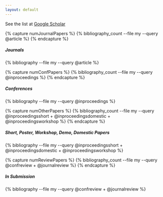 ```yaml
---
layout: default
---
```


See the list at [Google Scholar](https://scholar.google.co.kr/citations?user=XL_ZwBAAAAAJ)

{% capture numJournalPapers %}
{% bibliography_count --file my --query @article %}
{% endcapture %}
<h5 class="bibliography" style="counter-reset:bibitem {{numJournalPapers|plus:1}}">Journals</h5>
{% bibliography --file my --query @article %}

{% capture numConfPapers %}
{% bibliography_count --file my --query @inproceedings %}
{% endcapture %}
<h5 class="bibliography" style="counter-reset:bibitem {{numConfPapers|plus:1}}">Conferences</h5>
{% bibliography --file my --query @inproceedings %}


{% capture numOtherPapers %}
{% bibliography_count --file my --query @inproceedingsshort + @inproceedingsdomestic + @inproceedingsworkshop %}
{% endcapture %}
<h5 class="bibliography" style="counter-reset:bibitem {{numOtherPapers|plus:1}}">Short, Poster, Workshop, Demo, Domestic Papers</h5>
{% bibliography --file my --query @inproceedingsshort + @inproceedingsdomestic + @inproceedingsworkshop %}

{% capture numReviewPapers %}
{% bibliography_count --file my --query @confreview + @journalreview %}
{% endcapture %}
<h5 class="bibliography" style="counter-reset:bibitem {{numReviewPapers|plus:1}}">In Submission</h5>
{% bibliography --file my --query @confreview + @journalreview %}
